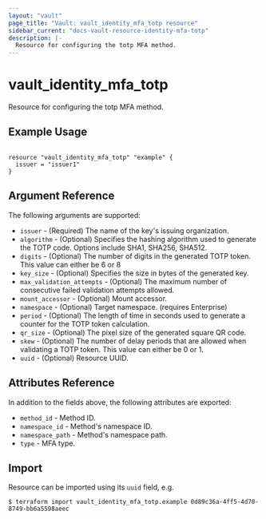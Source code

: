 ```yaml
---
layout: "vault"
page_title: "Vault: vault_identity_mfa_totp resource"
sidebar_current: "docs-vault-resource-identity-mfa-totp"
description: |-
  Resource for configuring the totp MFA method.
---
```


# vault_identity_mfa_totp

Resource for configuring the totp MFA method.

## Example Usage

```hcl

resource "vault_identity_mfa_totp" "example" {
  issuer = "issuer1"
}

```

## Argument Reference

The following arguments are supported:

* `issuer` - (Required) The name of the key's issuing organization.
* `algorithm` - (Optional) Specifies the hashing algorithm used to generate the TOTP code. Options include SHA1, SHA256, SHA512.
* `digits` - (Optional) The number of digits in the generated TOTP token. This value can either be 6 or 8
* `key_size` - (Optional) Specifies the size in bytes of the generated key.
* `max_validation_attempts` - (Optional) The maximum number of consecutive failed validation attempts allowed.
* `mount_accessor` - (Optional) Mount accessor.
* `namespace` - (Optional) Target namespace. (requires Enterprise)
* `period` - (Optional) The length of time in seconds used to generate a counter for the TOTP token calculation.
* `qr_size` - (Optional) The pixel size of the generated square QR code.
* `skew` - (Optional) The number of delay periods that are allowed when validating a TOTP token. This value can either be 0 or 1.
* `uuid` - (Optional) Resource UUID.

## Attributes Reference


In addition to the fields above, the following attributes are exported:

* `method_id` - Method ID.
* `namespace_id` - Method's namespace ID.
* `namespace_path` - Method's namespace path.
* `type` - MFA type.

## Import

Resource can be imported using its `uuid` field, e.g.

```
$ terraform import vault_identity_mfa_totp.example 0d89c36a-4ff5-4d70-8749-bb6a5598aeec
```
